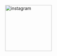 <img src="https://www.instagram.com/images/instagram/xig/homepage/screenshots/screenshot1-2x.png" alt="instagram" height="150">